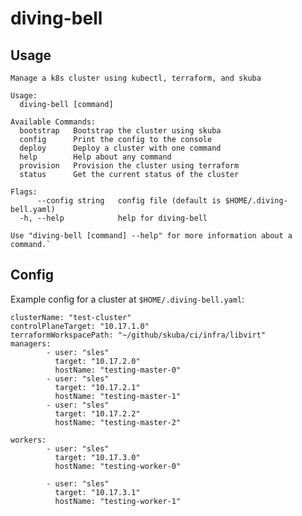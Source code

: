 # diving-bell

## Usage

    Manage a k8s cluster using kubectl, terraform, and skuba

    Usage:
      diving-bell [command]

    Available Commands:
      bootstrap   Bootstrap the cluster using skuba
      config      Print the config to the console
      deploy      Deploy a cluster with one command
      help        Help about any command
      provision   Provision the cluster using terraform
      status      Get the current status of the cluster

    Flags:
          --config string   config file (default is $HOME/.diving-bell.yaml)
      -h, --help            help for diving-bell

    Use "diving-bell [command] --help" for more information about a command.`

## Config

Example config for a cluster at `$HOME/.diving-bell.yaml`:

    clusterName: "test-cluster"
    controlPlaneTarget: "10.17.1.0"
    terraformWorkspacePath: "~/github/skuba/ci/infra/libvirt"
    managers:
            - user: "sles"
              target: "10.17.2.0"
              hostName: "testing-master-0"
            - user: "sles"
              target: "10.17.2.1"
              hostName: "testing-master-1"
            - user: "sles"
              target: "10.17.2.2"
              hostName: "testing-master-2"

    workers:
            - user: "sles"
              target: "10.17.3.0"
              hostName: "testing-worker-0"

            - user: "sles"
              target: "10.17.3.1"
              hostName: "testing-worker-1"
